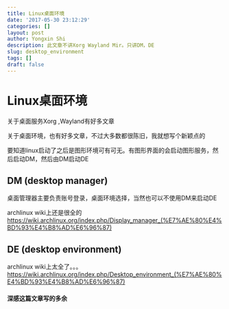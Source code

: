 ```yaml
---
title: Linux桌面环境
date: '2017-05-30 23:12:29'
categories: []
layout: post
author: Yongxin Shi
description: 此文章不讲Xorg Wayland Mir。只讲DM，DE
slug: desktop_environment
tags: []
draft: false
---
```


Linux桌面环境
==========

关于桌面服务Xorg ,Wayland有好多文章

关于桌面环境，也有好多文章，不过大多数都很陈旧，我就想写个新颖点的

要知道linux启动了之后是图形环境可有可无。有图形界面的会启动图形服务，然后启动DM，然后由DM启动DE
## DM (desktop manager)
桌面管理器主要负责账号登录，桌面环境选择，当然也可以不使用DM来启动DE

archlinux wiki上还是很全的
https://wiki.archlinux.org/index.php/Display_manager_(%E7%AE%80%E4%BD%93%E4%B8%AD%E6%96%87)


## DE (desktop environment)
archlinux wiki上太全了。。。
https://wiki.archlinux.org/index.php/Desktop_environment_(%E7%AE%80%E4%BD%93%E4%B8%AD%E6%96%87)

#### 深感这篇文章写的多余
